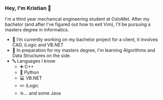 ### Hey, I'm Kristian 🤙

I'm a third year mechanical engineering student at OsloMet. After my bachelor (and after I've figured out how to exit Vim), I'll be pursuing a masters degree in Informatics.

- 🔭 I’m currently working on my bachelor project for a client, it involves CAD, iLogic and VB.NET
- 🌱 In preparation for my masters degree, I'm learning Algorithms and Data Structures on the side.
- 🔤 Languages I know
  - ➕ C++ 
  - 🐍 Python
  - 💻 VB.NET
  - ✏️ iLogic
  - ☕... and some Java
<!--
**ksmanee/ksmanee** is a ✨ _special_ ✨ repository because its `README.md` (this file) appears on your GitHub profile.

Here are some ideas to get you started:



- 👯 I’m looking to collaborate on ...
- 🤔 I’m looking for help with ...
- 💬 Ask me about ...
- 📫 How to reach me: ...
- 😄 Pronouns: ...
- ⚡ Fun fact: ...
-->
